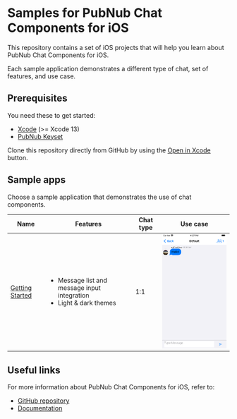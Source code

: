 # Samples for PubNub Chat Components for iOS

This repository contains a set of iOS projects that will help you learn about PubNub Chat Components for iOS.

Each sample application demonstrates a different type of chat, set of features, and use case.

## Prerequisites

You need these to get started:

* [Xcode](https://developer.apple.com/xcode/) (>= Xcode 13)
* [PubNub Keyset](https://dashboard.pubnub.com/)

Clone this repository directly from GitHub by using the [Open in Xcode](https://github.blog/2017-06-05-clone-in-xcode/) button.

## Sample apps

Choose a sample application that demonstrates the use of chat components.

| Name | Features | Chat type | Use case |
|-----|---------|---------|---------|
| [Getting Started](getting-started/) | <br><ul><li>Message list and message input integration</li><li>Light & dark themes</li></ul></br> | 1:1 | <img src="/assets/getting-started-ios-app.png" alt="Getting Started app for iOS" style="width:300px"/> |

## Useful links

For more information about PubNub Chat Components for iOS, refer to:
* [GitHub repository](https://github.com/pubnub/chat-components-ios/blob/master/README.md)
* [Documentation](https://www.pubnub.com/docs/chat/components/ios/get-started-ios)
